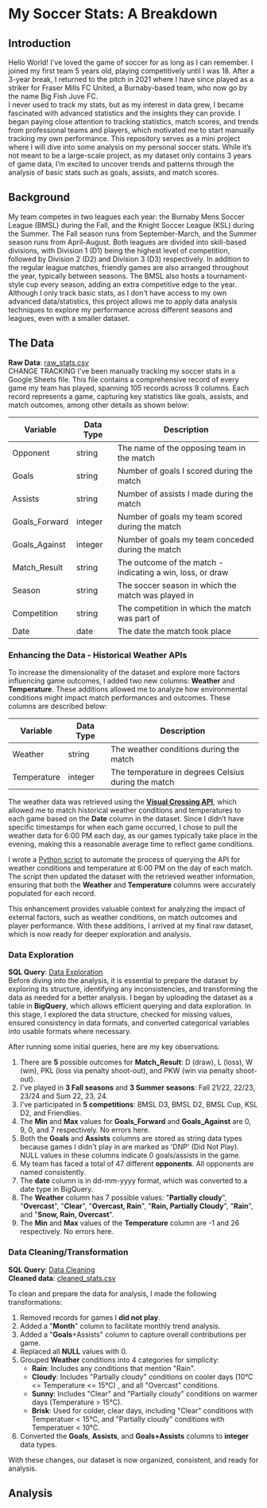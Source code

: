 # My Soccer Stats: A Breakdown

## Introduction
Hello World! I've loved the game of soccer for as long as I can remember. I joined my first team 5 years old, playing competitively until I was 18. After a 3-year break, I returned to the pitch in 2021 where I have since played as a striker for Fraser Mills FC United, a Burnaby-based team, who now go by the name Big Fish Juve FC.  <br/>
I never used to track my stats, but as my interest in data grew, I became fascinated with advanced statistics and the insights they can provide. I began paying close attention to tracking statistics, match scores, and trends from professional teams and players, which motivated me to start manually tracking my own performance. 
This repository serves as a mini project where I will dive into some analysis on my personal soccer stats. While it’s not meant to be a large-scale project, as my dataset only contains 3 years of game data, I’m excited to uncover trends and patterns through the analysis of basic stats such as goals, assists, and match scores. 

## Background
My team competes in two leagues each year: the Burnaby Mens Soccer League (BMSL) during the Fall, and the Knight Soccer League (KSL) during the Summer. The Fall season runs from September-March, and the Summer season runs from April-August. Both leagues are divided into skill-based divisions, with Division 1 (D1) being the highest level of competition, followed by Division 2 (D2) and Division 3 (D3) respectively. In addition to the regular league matches, friendly games are also arranged throughout the year, typically between seasons. The BMSL also hosts a tournament-style cup every season, adding an extra competitive edge to the year. Although I only track basic stats, as I don't have access to my own advanced data/statistics, this project allows me to apply data analysis techniques to explore my performance across different seasons and leagues, even with a smaller dataset.

## The Data 
**Raw Data**: [raw_stats.csv](https://github.com/kiankaas/my-soccer-stats/blob/main/raw_stats.csv) <br/>
CHANGE TRACKING
I've been manually tracking my soccer stats in a Google Sheets file. This file contains a comprehensive record of every game my team has played, spanning 105 records across 9 columns. Each record represents a game, capturing key statistics like goals, assists, and match outcomes, among other details as shown below:

| Variable   | Data Type | Description | 
|-------------|-------------|--------------|
| Opponent | string | The name of the opposing team in the match |
| Goals      | string| Number of goals I scored during the match  |
| Assists      | string      | Number of assists I made during the match | 
| Goals_Forward      | integer      | Number of goals my team scored during the match |
| Goals_Against      | integer      | Number of goals my team conceded during the match |
| Match_Result      | string      | The outcome of the match - indicating a win, loss, or draw| 
| Season      | string      | The soccer season in which the match was played in|
| Competition      | string      | The competition in which the match was part of |
| Date      | date      | The date the match took place |

### Enhancing the Data - Historical Weather APIs
To increase the dimensionality of the dataset and explore more factors influencing game outcomes, I added two new columns: **Weather** and **Temperature**. These additions allowed me to analyze how environmental conditions might impact match performances and outcomes. These columns are described below:

| Variable   | Data Type | Description | 
|-------------|-------------|--------------|
| Weather | string | The weather conditions during the match |
| Temperature      | integer| The temperature in degrees Celsius during the match  |

The weather data was retrieved using the [**Visual Crossing API**](https://www.visualcrossing.com/), which allowed me to match historical weather conditions and temperatures to each game based on the **Date** column in the dataset. Since I didn’t have specific timestamps for when each game occurred, I chose to pull the weather data for 6:00 PM each day, as our games typically take place in the evening, making this a reasonable average time to reflect game conditions.

I wrote a [Python script](https://github.com/kiankaas/my-soccer-stats/blob/main/GetWeather.py) to automate the process of querying the API for weather conditions and temperature at 6:00 PM on the day of each match. The script then updated the dataset with the retrieved weather information, ensuring that both the **Weather** and **Temperature** columns were accurately populated for each record.

This enhancement provides valuable context for analyzing the impact of external factors, such as weather conditions, on match outcomes and player performance. With these additions, I arrived at my final raw dataset, which is now ready for deeper exploration and analysis.

### Data Exploration
**SQL Query**: [Data Exploration](https://github.com/kiankaas/my-soccer-stats/blob/main/01-data-exploration.sql) <br/>
Before diving into the analysis, it is essential to prepare the dataset by exploring its structure, identifying any inconsistencies, and transforming the data as needed for a better analysis. I began by uploading the dataset as a table in **BigQuery**, which allows efficient querying and data exploration. In this stage, I explored the data structure, checked for missing values, ensured consistency in data formats, and converted categorical variables into usable formats where necessary.

After running some initial queries, here are my key observations:

1. There are **5** possible outcomes for **Match_Result**: D (draw), L (loss), W (win), PKL (loss via penalty shoot-out), and PKW (win via penalty shoot-out).
2. I've played in **3 Fall seasons** and **3 Summer seasons**: Fall 21/22, 22/23, 23/24 and Sum 22, 23, 24.
3. I've participated in **5 competitions**: BMSL D3, BMSL D2, BMSL Cup, KSL D2, and Friendlies.
4. The **Min** and **Max** values for **Goals_Forward** and **Goals_Against** are 0, 9, 0, and 7 respectively. No errors here.
5. Both the **Goals** and **Assists** columns are stored as string data types because games I didn't play in are marked as 'DNP' (Did Not Play). NULL values in these columns indicate 0 goals/assists in the game.
6. My team has faced a total of 47 different **opponents**. All opponents are named consistently.
7. The **date** column is in dd-mm-yyyy format, which was converted to a date type in BigQuery.
8. The **Weather** column has 7 possible values: "**Partially cloudy**", "**Overcast**", "**Clear**", "**Overcast, Rain**", "**Rain, Partially Cloudy**", "**Rain**", and "**Snow, Rain, Overcast**". 
9. The **Min** and **Max** values of the **Temperature** column are -1 and 26 respectively. No errors here. 

### Data Cleaning/Transformation
**SQL Query**: [Data Cleaning](https://github.com/kiankaas/my-soccer-stats/blob/main/02-data-cleaning.sql) <br/>
**Cleaned data**: [cleaned_stats.csv](https://github.com/kiankaas/my-soccer-stats/blob/main/cleaned_stats.csv) <br/>

To clean and prepare the data for analysis, I made the following transformations:

1. Removed records for games I **did not play**.
2. Added a "**Month**" column to facilitate monthly trend analysis.
3. Added a "**Goals**+Assists" column to capture overall contributions per game.
4. Replaced all **NULL** values with 0.
5. Grouped **Weather** conditions into 4 categories for simplicity:
     - **Rain**: Includes any conditions that mention "Rain".
     - **Cloudy**: Includes "Partially cloudy" conditions on cooler days (10°C <= Temperature <= 15°C) , and all "Overcast" conditions.
     - **Sunny**: Includes "Clear" and "Partially cloudy" conditions on warmer days (Temperature > 15°C).
     - **Brisk**: Used for colder, clear days, including "Clear" conditions with Temperatuer < 15°C, and "Partially cloudy" conditions with Temperatuer < 10°C. 
6. Converted the **Goals**, **Assists**, and **Goals+Assists** columns to **integer** data types.

With these changes, our dataset is now organized, consistent, and ready for analysis.

## Analysis


























